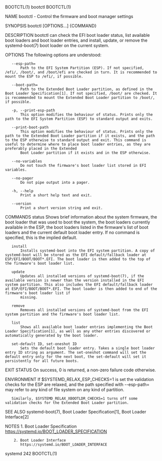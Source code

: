 BOOTCTL(1)                                                                                                                                              bootctl                                                                                                                                              BOOTCTL(1)

NAME
       bootctl - Control the firmware and boot manager settings

SYNOPSIS
       bootctl [OPTIONS...] {COMMAND}

DESCRIPTION
       bootctl can check the EFI boot loader status, list available boot loaders and boot loader entries, and install, update, or remove the systemd-boot(7) boot loader on the current system.

OPTIONS
       The following options are understood:

       --esp-path=
           Path to the EFI System Partition (ESP). If not specified, /efi/, /boot/, and /boot/efi are checked in turn. It is recommended to mount the ESP to /efi/, if possible.

       --boot-path=
           Path to the Extended Boot Loader partition, as defined in the Boot Loader Specification[1]. If not specified, /boot/ are checked. It is recommended to mount the Extended Boot Loader partition to /boot/, if possible.

       -p, --print-esp-path
           This option modifies the behaviour of status. Prints only the path to the EFI System Partition (ESP) to standard output and exits.

       --print-boot-path
           This option modifies the behaviour of status. Prints only the path to the Extended Boot Loader partition if it exists, and the path to the ESP otherwise to standard output and exit. This command is useful to determine where to place boot loader entries, as they are preferably placed in the Extended
           Boot Loader partition if it exists and in the ESP otherwise.

       --no-variables
           Do not touch the firmware's boot loader list stored in EFI variables.

       --no-pager
           Do not pipe output into a pager.

       -h, --help
           Print a short help text and exit.

       --version
           Print a short version string and exit.

COMMANDS
       status
           Shows brief information about the system firmware, the boot loader that was used to boot the system, the boot loaders currently available in the ESP, the boot loaders listed in the firmware's list of boot loaders and the current default boot loader entry. If no command is specified, this is the
           implied default.

       install
           Installs systemd-boot into the EFI system partition. A copy of systemd-boot will be stored as the EFI default/fallback loader at ESP/EFI/BOOT/BOOT*.EFI. The boot loader is then added to the top of the firmware's boot loader list.

       update
           Updates all installed versions of systemd-boot(7), if the available version is newer than the version installed in the EFI system partition. This also includes the EFI default/fallback loader at ESP/EFI/BOOT/BOOT*.EFI. The boot loader is then added to end of the firmware's boot loader list if
           missing.

       remove
           Removes all installed versions of systemd-boot from the EFI system partition and the firmware's boot loader list.

       list
           Shows all available boot loader entries implementing the Boot Loader Specification[1], as well as any other entries discovered or automatically generated by the boot loader.

       set-default ID, set-oneshot ID
           Sets the default boot loader entry. Takes a single boot loader entry ID string as argument. The set-oneshot command will set the default entry only for the next boot, the set-default will set it persistently for all future boots.

EXIT STATUS
       On success, 0 is returned, a non-zero failure code otherwise.

ENVIRONMENT
       If $SYSTEMD_RELAX_ESP_CHECKS=1 is set the validation checks for the ESP are relaxed, and the path specified with --esp-path= may refer to any kind of file system on any kind of partition.

       Similarly, $SYSTEMD_RELAX_XBOOTLDR_CHECKS=1 turns off some validation checks for the Extended Boot Loader partition.

SEE ALSO
       systemd-boot(7), Boot Loader Specification[1], Boot Loader Interface[2]

NOTES
        1. Boot Loader Specification
           https://systemd.io/BOOT_LOADER_SPECIFICATION

        2. Boot Loader Interface
           https://systemd.io/BOOT_LOADER_INTERFACE

systemd 242                                                                                                                                                                                                                                                                                                  BOOTCTL(1)
